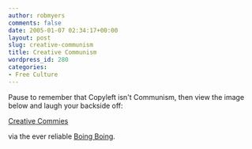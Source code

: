 ```yaml
---
author: robmyers
comments: false
date: 2005-01-07 02:34:17+00:00
layout: post
slug: creative-communism
title: Creative Communism
wordpress_id: 280
categories:
- Free Culture
---
```


Pause to remember that Copyleft isn't Communism, then view the image below and laugh your backside off:  
  
[Creative Commies](http://www.boingboing.net/2005/01/06/creative_commies.html)   
  
via the ever reliable [Boing Boing](http://www.boingboing.net/).

  


